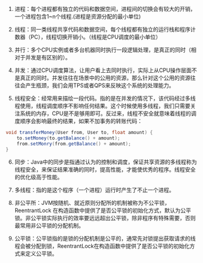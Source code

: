 1. 进程：每个进程都有独立的代码和数据空间，进程间的切换会有较大的开销，一个进程包含1~n个线程.(进程是资源分配的最小单位)

2. 线程：同一类线程共享代码和数据空间，每个线程都有独立的运行栈和程序计数器（PC），线程切换开销小。（线程是CPU调度的最小单位）

3. 并行：多个CPU实例或者多台机器同时执行一段逻辑处理，是真正的同时（相对于并发是有区别的）。

4. 并发：通过CPU调度算法，让用户看上去同时执行，实际上从CPU操作层面不是真正的同时。并发往往在场景中的公用的资源，那么针对这个公用的资源往往会产生瓶颈，我们会用TPS或者QPS来反映这个系统的处理能力。

5. 线程安全：经常用来描绘一段代码。指的是在并发的情况下，该代码经过多线程使用，线程调度顺序不影响任何结果。这个时候使用多线程，我们只需要关注系统的内存，CPU是不是够用即可。反过来，线程不安全就意味着线程的调度顺序会影响最终的结果，如果不加事务的转账代码：
``` java
void transferMoney(User from, User to, float amount) {
    to.setMoney(to.getBalance() + amount);
    from.setMonry(from.getBalance() + amount);
}
```

6. 同步：Java中的同步是指通过认为的控制和调度，保证共享资源的多线程称为线程安全，来保证结果准确的同时，提高性能，才能使优秀的程序。线程安全的优化级高于性能。

7. 多线程：指的是这个程序（一个进程）运行时产生了不止一个进程。

8. 非公平所：JVM按随机、就近原则分配所的机制被称为不公平锁，ReentrantLock 在构造函数中提供了是否公平锁的初始化方式，默认为公平锁。非公平锁实际执行的效率要远远超出公平锁，除非程序有特殊需要，否则最常用非公平锁的分配机制。

9. 公平锁：公平锁指的是锁的分配机制是公平的，通常先对锁提出获取请求的线程会被分配到锁，ReentrantLock在构造函数中提供了是否公平锁的初始化方式来定义公平锁。